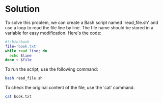 # Solution

To solve this problem, we can create a Bash script named 'read_file.sh' and use a loop to read the file line by line. The file name should be stored in a variable for easy modification. Here's the code:

```bash
#!/bin/bash
file='book.txt'
while read line; do
  echo $line
done < $file
```

To run the script, use the following command:

```bash
bash read_file.sh
```

To check the original content of the file, use the 'cat' command:

```bash
cat book.txt
```
